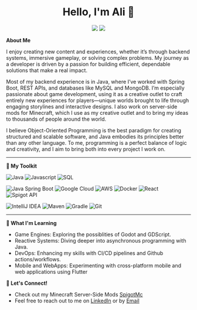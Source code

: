 <h1 align="center">Hello, I'm Ali 👋</h1> 

<p align="center">
  <img src="https://img.shields.io/badge/VanixMc-Wiki-gold?style=for-the-badge&link=https%3A%2F%2Fdev.vanixmc.com%2Fspaceship"/>
  <img src="https://img.shields.io/badge/LinkedIn-Ali_Alturfi-blue?style=for-the-badge&link=https%3A%2F%2Fwww.linkedin.com%2Fin%2Fali-alturfi-448a05253%2F"/>
</p>

**About Me**

I enjoy creating new content and experiences, whether it’s through backend systems, immersive gameplay, or solving complex problems. My journey as a developer is driven by a passion for building efficient, dependable solutions that make a real impact.

Most of my backend experience is in Java, where I’ve worked with Spring Boot, REST APIs, and databases like MySQL and MongoDB. I’m especially passionate about game development, using it as a creative outlet to craft entirely new experiences for players—unique worlds brought to life through engaging storylines and interactive designs. I also work on server-side mods for Minecraft, which I use as my creative outlet and to bring my ideas to thousands of people around the world.

I believe Object-Oriented Programming is the best paradigm for creating structured and scalable software, and Java embodies its principles better than any other language. To me, programming is a perfect balance of logic and creativity, and I aim to bring both into every project I work on.

---
**🔧 My Toolkit**

![Java](https://img.shields.io/badge/Java-grey?style=for-the-badge&logo=coffeescript&logoColor=%23FFD700)
![Javascript](https://img.shields.io/badge/Javascript-grey?style=for-the-badge&logo=javascript)
![SQL](https://img.shields.io/badge/-SQL-grey?style=for-the-badge&logo=sqlite&logoColor=%23FFD700)

![Java Spring Boot](https://img.shields.io/badge/Spring_Boot-grey?style=for-the-badge&logo=spring&logoColor=%236DB33F)
![Google Cloud](https://img.shields.io/badge/Google_Cloud-grey?style=for-the-badge&logo=googlecloud&logoColor=%230078D4)
![AWS](https://img.shields.io/badge/AWS-grey?style=for-the-badge&logo=amazonwebservices&logoColor=%23FF9900)
![Docker](https://img.shields.io/badge/Docker-grey?style=for-the-badge&logo=docker&logoColor=%230db7ed)
![React](https://img.shields.io/badge/React-grey?style=for-the-badge&logo=react&logoColor=%2361DAFB)
![Spigot API](https://img.shields.io/badge/Spigot_API-grey?style=for-the-badge&logo=spigotmc&logoColor=%23FF5500)

![IntelliJ IDEA](https://img.shields.io/badge/IntelliJ_IDEA-grey?style=for-the-badge&logo=intellijidea&logoColor=%230000FF)
![Maven](https://img.shields.io/badge/Maven-grey?style=for-the-badge&logo=apachemaven&logoColor=%23C71A36)
![Gradle](https://img.shields.io/badge/Gradle-grey?style=for-the-badge&logo=gradle&logoColor=%2302303A)
![Git](https://img.shields.io/badge/Git-grey?style=for-the-badge&logo=git&logoColor=%23F05032)

---

**🌱 What I'm Learning**

- Game Engines: Exploring the possiblities of Godot and GDScript.
- Reactive Systems: Diving deeper into asynchronous programming with Java.
- DevOps: Enhancing my skills with CI/CD pipelines and Github actions/workflows.
- Mobile and WebApps: Experimenting with cross-platform mobile and web applications using Flutter

**🤝 Let's Connect!**
- Check out my Minecraft Server-Side Mods [SpigotMc](https://www.spigotmc.org/resources/authors/vanixmc.837812/) 
- Feel free to reach out to me on [LinkedIn](https://www.linkedin.com/in/ali-alturfi-448a05253/) or by [Email](mailto:alturfiali@gmail.com)
